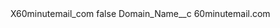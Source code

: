 <?xml version="1.0" encoding="UTF-8"?>
<CustomMetadata xmlns="http://soap.sforce.com/2006/04/metadata" xmlns:xsi="http://www.w3.org/2001/XMLSchema-instance" xmlns:xsd="http://www.w3.org/2001/XMLSchema">
    <label>X60minutemail_com</label>
    <protected>false</protected>
    <values>
        <field>Domain_Name__c</field>
        <value xsi:type="xsd:string">60minutemail.com</value>
    </values>
</CustomMetadata>
